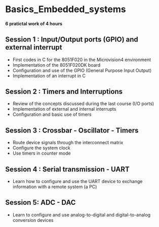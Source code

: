 # Basics_Embedded_systems
#### 6 pratictal work of 4 hours

## Session 1 : Input/Output ports (GPIO) and external interrupt
  - First codes in C for the 8051F020 in the Microvision4 environment 
  - Implementation of the 8051F020DK board 
  - Configuration and use of the GPIO (General Purpose Input Output) 
  - Implementation of an interrupt in C 
## Session 2 : Timers and Interruptions
- Review of the concepts discussed during the last course (I/O ports)
- Implementation of external and internal interrupts
- Configuration and basic use of timers
## Session 3 : Crossbar - Oscillator - Timers
- Route device signals through the interconnect matrix
- Configure the system clock
- Use timers in counter mode
## Session 4 : Serial transmission - UART
- Learn how to configure and use the UART device to exchange information with a remote system (a
PC)
## Session 5: ADC - DAC
- Learn to configure and use analog-to-digital and digital-to-analog conversion devices
